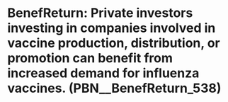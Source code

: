 # BenefReturn: __Private investors investing in companies involved in vaccine production, distribution, or promotion can benefit from increased demand for influenza vaccines.__ (PBN__BenefReturn_538)

